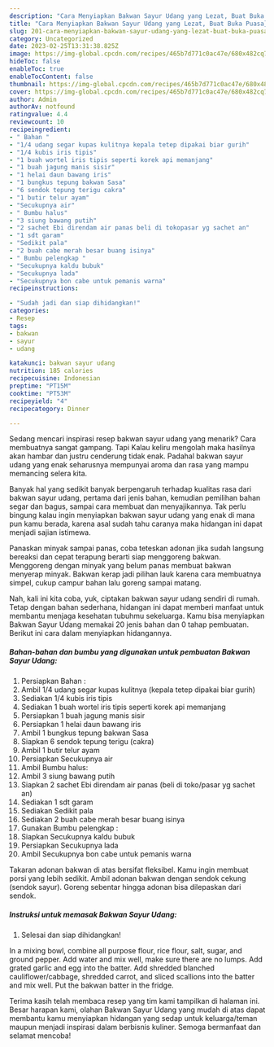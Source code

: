 ```yaml
---
description: "Cara Menyiapkan Bakwan Sayur Udang yang Lezat, Buat Buka Puasa}"
title: "Cara Menyiapkan Bakwan Sayur Udang yang Lezat, Buat Buka Puasa}"
slug: 201-cara-menyiapkan-bakwan-sayur-udang-yang-lezat-buat-buka-puasa
category: Uncategorized
date: 2023-02-25T13:31:38.825Z
image: https://img-global.cpcdn.com/recipes/465b7d771c0ac47e/680x482cq70/bakwan-sayur-udang-foto-resep-utama.jpg
hideToc: false
enableToc: true
enableTocContent: false
thumbnail: https://img-global.cpcdn.com/recipes/465b7d771c0ac47e/680x482cq70/bakwan-sayur-udang-foto-resep-utama.jpg
cover: https://img-global.cpcdn.com/recipes/465b7d771c0ac47e/680x482cq70/bakwan-sayur-udang-foto-resep-utama.jpg
author: Admin
authorAv: notfound
ratingvalue: 4.4
reviewcount: 10
recipeingredient:
- " Bahan "
- "1/4 udang segar kupas kulitnya kepala tetep dipakai biar gurih"
- "1/4 kubis iris tipis"
- "1 buah wortel iris tipis seperti korek api memanjang"
- "1 buah jagung manis sisir"
- "1 helai daun bawang iris"
- "1 bungkus tepung bakwan Sasa"
- "6 sendok tepung terigu cakra"
- "1 butir telur ayam"
- "Secukupnya air"
- " Bumbu halus"
- "3 siung bawang putih"
- "2 sachet Ebi direndam air panas beli di tokopasar yg sachet an"
- "1 sdt garam"
- "Sedikit pala"
- "2 buah cabe merah besar buang isinya"
- " Bumbu pelengkap "
- "Secukupnya kaldu bubuk"
- "Secukupnya lada"
- "Secukupnya bon cabe untuk pemanis warna"
recipeinstructions:

- "Sudah jadi dan siap dihidangkan!"
categories:
- Resep
tags:
- bakwan
- sayur
- udang

katakunci: bakwan sayur udang 
nutrition: 185 calories
recipecuisine: Indonesian
preptime: "PT15M"
cooktime: "PT53M"
recipeyield: "4"
recipecategory: Dinner

---
```



Sedang mencari inspirasi resep bakwan sayur udang yang menarik? Cara membuatnya sangat gampang. Tapi Kalau keliru mengolah maka hasilnya akan hambar dan justru cenderung tidak enak. Padahal bakwan sayur udang yang enak seharusnya mempunyai aroma dan rasa yang mampu memancing selera kita.


Banyak hal yang sedikit banyak berpengaruh terhadap kualitas rasa dari bakwan sayur udang, pertama dari jenis bahan, kemudian pemilihan bahan segar dan bagus, sampai cara membuat dan menyajikannya. Tak perlu bingung kalau ingin menyiapkan bakwan sayur udang yang enak di mana pun kamu berada, karena asal sudah tahu caranya maka hidangan ini dapat menjadi sajian istimewa.

Panaskan minyak sampai panas, coba teteskan adonan jika sudah langsung bereaksi dan cepat terapung berarti siap menggoreng bakwan. Menggoreng dengan minyak yang belum panas membuat bakwan menyerap minyak. Bakwan kerap jadi pilihan lauk karena cara membuatnya simpel, cukup campur bahan lalu goreng sampai matang.


Nah, kali ini kita coba, yuk, ciptakan bakwan sayur udang sendiri di rumah. Tetap dengan bahan sederhana, hidangan ini dapat memberi manfaat untuk membantu menjaga kesehatan tubuhmu sekeluarga. Kamu bisa menyiapkan Bakwan Sayur Udang memakai 20 jenis bahan dan 0 tahap pembuatan. Berikut ini cara dalam menyiapkan hidangannya.

<!--inarticleads1-->

##### Bahan-bahan dan bumbu yang digunakan untuk pembuatan Bakwan Sayur Udang:

1. Persiapkan  Bahan :
1. Ambil 1/4 udang segar kupas kulitnya (kepala tetep dipakai biar gurih)
1. Sediakan 1/4 kubis iris tipis
1. Sediakan 1 buah wortel iris tipis seperti korek api memanjang
1. Persiapkan 1 buah jagung manis sisir
1. Persiapkan 1 helai daun bawang iris
1. Ambil 1 bungkus tepung bakwan Sasa
1. Siapkan 6 sendok tepung terigu (cakra)
1. Ambil 1 butir telur ayam
1. Persiapkan Secukupnya air
1. Ambil  Bumbu halus:
1. Ambil 3 siung bawang putih
1. Siapkan 2 sachet Ebi direndam air panas (beli di toko/pasar yg sachet an)
1. Sediakan 1 sdt garam
1. Sediakan Sedikit pala
1. Sediakan 2 buah cabe merah besar buang isinya
1. Gunakan  Bumbu pelengkap :
1. Siapkan Secukupnya kaldu bubuk
1. Persiapkan Secukupnya lada
1. Ambil Secukupnya bon cabe untuk pemanis warna


Takaran adonan bakwan di atas bersifat fleksibel. Kamu ingin membuat porsi yang lebih sedikit. Ambil adonan bakwan dengan sendok cekung (sendok sayur). Goreng sebentar hingga adonan bisa dilepaskan dari sendok. 

<!--inarticleads2-->

##### Instruksi untuk memasak Bakwan Sayur Udang:


1. Selesai dan siap dihidangkan!

In a mixing bowl, combine all purpose flour, rice flour, salt, sugar, and ground pepper. Add water and mix well, make sure there are no lumps. Add grated garlic and egg into the batter. Add shredded blanched cauliflower/cabbage, shredded carrot, and sliced scallions into the batter and mix well. Put the bakwan batter in the fridge. 

Terima kasih telah membaca resep yang tim kami tampilkan di halaman ini. Besar harapan kami, olahan Bakwan Sayur Udang yang mudah di atas dapat membantu kamu menyiapkan hidangan yang sedap untuk keluarga/teman maupun menjadi inspirasi dalam berbisnis kuliner. Semoga bermanfaat dan selamat mencoba!
